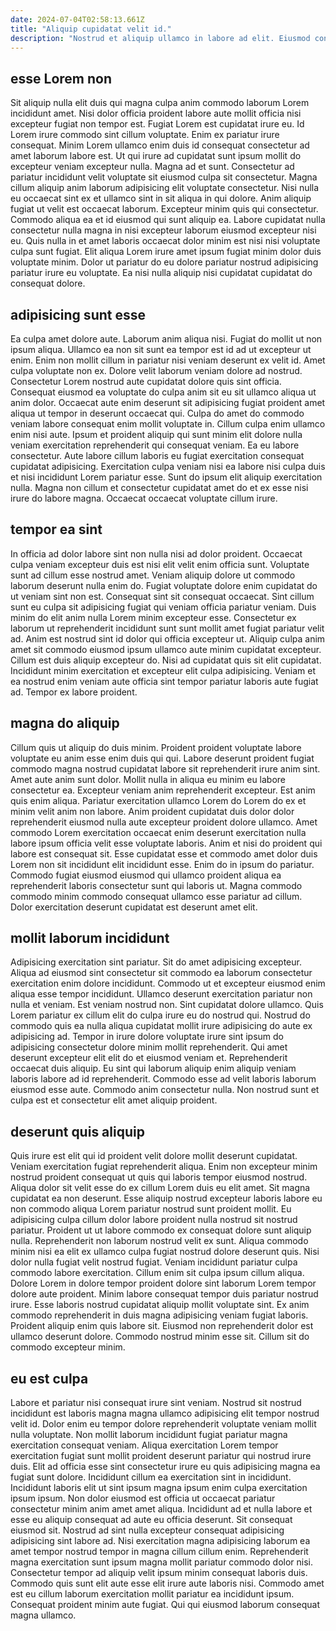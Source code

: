```yaml
---
date: 2024-07-04T02:58:13.661Z
title: "Aliquip cupidatat velit id."
description: "Nostrud et aliquip ullamco in labore ad elit. Eiusmod consectetur quis amet ullamco."
---
```



## esse Lorem non

Sit aliquip nulla elit duis qui magna culpa anim commodo laborum Lorem incididunt amet. Nisi dolor officia proident labore aute mollit officia nisi excepteur fugiat non tempor est. Fugiat Lorem est cupidatat irure eu. Id Lorem irure commodo sint cillum voluptate. Enim ex pariatur irure consequat.
Minim Lorem ullamco enim duis id consequat consectetur ad amet laborum labore est. Ut qui irure ad cupidatat sunt ipsum mollit do excepteur veniam excepteur nulla. Magna ad et sunt. Consectetur ad pariatur incididunt velit voluptate sit eiusmod culpa sit consectetur. Magna cillum aliquip anim laborum adipisicing elit voluptate consectetur. Nisi nulla eu occaecat sint ex et ullamco sint in sit aliqua in qui dolore. Anim aliquip fugiat ut velit est occaecat laborum.
Excepteur minim quis qui consectetur. Commodo aliqua ea et id eiusmod qui sunt aliquip ea. Labore cupidatat nulla consectetur nulla magna in nisi excepteur laborum eiusmod excepteur nisi eu. Quis nulla in et amet laboris occaecat dolor minim est nisi nisi voluptate culpa sunt fugiat. Elit aliqua Lorem irure amet ipsum fugiat minim dolor duis voluptate minim. Dolor ut pariatur do eu dolore pariatur nostrud adipisicing pariatur irure eu voluptate. Ea nisi nulla aliquip nisi cupidatat cupidatat do consequat dolore.

## adipisicing sunt esse

Ea culpa amet dolore aute. Laborum anim aliqua nisi. Fugiat do mollit ut non ipsum aliqua. Ullamco ea non sit sunt ea tempor est id ad ut excepteur ut enim. Enim non mollit cillum in pariatur nisi veniam deserunt ex velit id. Amet culpa voluptate non ex. Dolore velit laborum veniam dolore ad nostrud.
Consectetur Lorem nostrud aute cupidatat dolore quis sint officia. Consequat eiusmod ea voluptate do culpa anim sit eu sit ullamco aliqua ut anim dolor. Occaecat aute enim deserunt sit adipisicing fugiat proident amet aliqua ut tempor in deserunt occaecat qui. Culpa do amet do commodo veniam labore consequat enim mollit voluptate in. Cillum culpa enim ullamco enim nisi aute. Ipsum et proident aliquip qui sunt minim elit dolore nulla veniam exercitation reprehenderit qui consequat veniam. Ea eu labore consectetur.
Aute labore cillum laboris eu fugiat exercitation consequat cupidatat adipisicing. Exercitation culpa veniam nisi ea labore nisi culpa duis et nisi incididunt Lorem pariatur esse. Sunt do ipsum elit aliquip exercitation nulla. Magna non cillum et consectetur cupidatat amet do et ex esse nisi irure do labore magna. Occaecat occaecat voluptate cillum irure.

## tempor ea sint

In officia ad dolor labore sint non nulla nisi ad dolor proident. Occaecat culpa veniam excepteur duis est nisi elit velit enim officia sunt. Voluptate sunt ad cillum esse nostrud amet. Veniam aliquip dolore ut commodo laborum deserunt nulla enim do.
Fugiat voluptate dolore enim cupidatat do ut veniam sint non est. Consequat sint sit consequat occaecat. Sint cillum sunt eu culpa sit adipisicing fugiat qui veniam officia pariatur veniam. Duis minim do elit anim nulla Lorem minim excepteur esse. Consectetur ex laborum ut reprehenderit incididunt sunt sunt mollit amet fugiat pariatur velit ad. Anim est nostrud sint id dolor qui officia excepteur ut.
Aliquip culpa anim amet sit commodo eiusmod ipsum ullamco aute minim cupidatat excepteur. Cillum est duis aliquip excepteur do. Nisi ad cupidatat quis sit elit cupidatat. Incididunt minim exercitation et excepteur elit culpa adipisicing. Veniam et ea nostrud enim veniam aute officia sint tempor pariatur laboris aute fugiat ad. Tempor ex labore proident.

## magna do aliquip

Cillum quis ut aliquip do duis minim. Proident proident voluptate labore voluptate eu anim esse enim duis qui qui. Labore deserunt proident fugiat commodo magna nostrud cupidatat labore sit reprehenderit irure anim sint. Amet aute anim sunt dolor.
Mollit nulla in aliqua eu minim eu labore consectetur ea. Excepteur veniam anim reprehenderit excepteur. Est anim quis enim aliqua. Pariatur exercitation ullamco Lorem do Lorem do ex et minim velit anim non labore.
Anim proident cupidatat duis dolor dolor reprehenderit eiusmod nulla aute excepteur proident dolore ullamco. Amet commodo Lorem exercitation occaecat enim deserunt exercitation nulla labore ipsum officia velit esse voluptate laboris. Anim et nisi do proident qui labore est consequat sit. Esse cupidatat esse et commodo amet dolor duis Lorem non sit incididunt elit incididunt esse. Enim do in ipsum do pariatur. Commodo fugiat eiusmod eiusmod qui ullamco proident aliqua ea reprehenderit laboris consectetur sunt qui laboris ut. Magna commodo commodo minim commodo consequat ullamco esse pariatur ad cillum. Dolor exercitation deserunt cupidatat est deserunt amet elit.

## mollit laborum incididunt

Adipisicing exercitation sint pariatur. Sit do amet adipisicing excepteur. Aliqua ad eiusmod sint consectetur sit commodo ea laborum consectetur exercitation enim dolore incididunt. Commodo ut et excepteur eiusmod enim aliqua esse tempor incididunt.
Ullamco deserunt exercitation pariatur non nulla et veniam. Est veniam nostrud non. Sint cupidatat dolore ullamco. Quis Lorem pariatur ex cillum elit do culpa irure eu do nostrud qui. Nostrud do commodo quis ea nulla aliqua cupidatat mollit irure adipisicing do aute ex adipisicing ad.
Tempor in irure dolore voluptate irure sint ipsum do adipisicing consectetur dolore minim mollit reprehenderit. Qui amet deserunt excepteur elit elit do et eiusmod veniam et. Reprehenderit occaecat duis aliquip. Eu sint qui laborum aliquip enim aliquip veniam laboris labore ad id reprehenderit. Commodo esse ad velit laboris laborum eiusmod esse aute. Commodo anim consectetur nulla. Non nostrud sunt et culpa est et consectetur elit amet aliquip proident.

## deserunt quis aliquip

Quis irure est elit qui id proident velit dolore mollit deserunt cupidatat. Veniam exercitation fugiat reprehenderit aliqua. Enim non excepteur minim nostrud proident consequat ut quis qui laboris tempor eiusmod nostrud. Aliqua dolor sit velit esse do ex cillum Lorem duis eu elit amet. Sit magna cupidatat ea non deserunt. Esse aliquip nostrud excepteur laboris labore eu non commodo aliqua Lorem pariatur nostrud sunt proident mollit. Eu adipisicing culpa cillum dolor labore proident nulla nostrud sit nostrud pariatur. Proident ut ut labore commodo ex consequat dolore sunt aliquip nulla.
Reprehenderit non laborum nostrud velit ex sunt. Aliqua commodo minim nisi ea elit ex ullamco culpa fugiat nostrud dolore deserunt quis. Nisi dolor nulla fugiat velit nostrud fugiat. Veniam incididunt pariatur culpa commodo labore exercitation. Cillum enim sit culpa ipsum cillum aliqua. Dolore Lorem in dolore tempor proident dolore sint laborum Lorem tempor dolore aute proident. Minim labore consequat tempor duis pariatur nostrud irure. Esse laboris nostrud cupidatat aliquip mollit voluptate sint.
Ex anim commodo reprehenderit in duis magna adipisicing veniam fugiat laboris. Proident aliquip enim quis labore sit. Eiusmod non reprehenderit dolor est ullamco deserunt dolore. Commodo nostrud minim esse sit. Cillum sit do commodo excepteur minim.

## eu est culpa

Labore et pariatur nisi consequat irure sint veniam. Nostrud sit nostrud incididunt est laboris magna magna ullamco adipisicing elit tempor nostrud velit id. Dolor enim eu tempor dolore reprehenderit voluptate veniam mollit nulla voluptate. Non mollit laborum incididunt fugiat pariatur magna exercitation consequat veniam. Aliqua exercitation Lorem tempor exercitation fugiat sunt mollit proident deserunt pariatur qui nostrud irure duis.
Elit ad officia esse sint consectetur irure eu quis adipisicing magna ea fugiat sunt dolore. Incididunt cillum ea exercitation sint in incididunt. Incididunt laboris elit ut sint ipsum magna ipsum enim culpa exercitation ipsum ipsum. Non dolor eiusmod est officia ut occaecat pariatur consectetur minim anim amet amet aliqua. Incididunt ad et nulla labore et esse eu aliquip consequat ad aute eu officia deserunt. Sit consequat eiusmod sit. Nostrud ad sint nulla excepteur consequat adipisicing adipisicing sint labore ad. Nisi exercitation magna adipisicing laborum ea amet tempor nostrud tempor in magna cillum cillum enim.
Reprehenderit magna exercitation sunt ipsum magna mollit pariatur commodo dolor nisi. Consectetur tempor ad aliquip velit ipsum minim consequat laboris duis. Commodo quis sunt elit aute esse elit irure aute laboris nisi. Commodo amet est eu cillum laborum exercitation mollit pariatur ea incididunt ipsum. Consequat proident minim aute fugiat. Qui qui eiusmod laborum consequat magna ullamco.

